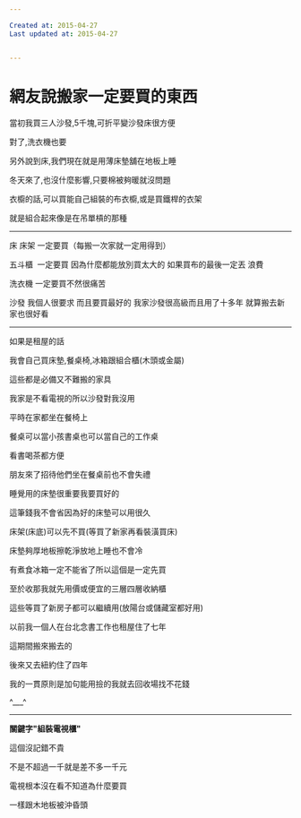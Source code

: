 ```yaml
---

Created at: 2015-04-27
Last updated at: 2015-04-27


---
```


# 網友說搬家一定要買的東西


當初我買三人沙發,5千塊,可折平變沙發床很方便

對了,洗衣機也要

另外說到床,我們現在就是用薄床墊舖在地板上睡

冬天來了,也沒什麼影響,只要棉被夠暖就沒問題

衣櫥的話,可以買能自己組裝的布衣櫥,或是買鐵桿的衣架

就是組合起來像是在吊單槓的那種

* * *

床 床架 一定要買（每搬一次家就一定用得到）

五斗櫃  一定要買 因為什麼都能放別買太大的 如果買布的最後一定丟 浪費

洗衣機 一定要買不然很痛苦

沙發 我個人很要求 而且要買最好的 我家沙發很高級而且用了十多年 就算搬去新家也很好看

* * *

如果是租屋的話

我會自己買床墊,餐桌椅,冰箱跟組合櫃(木頭或金屬)

這些都是必備又不難搬的家具

我家是不看電視的所以沙發對我沒用

平時在家都坐在餐椅上

餐桌可以當小孩書桌也可以當自己的工作桌

看書喝茶都方便

朋友來了招待他們坐在餐桌前也不會失禮

睡覺用的床墊很重要我要買好的

這筆錢我不會省因為好的床墊可以用很久

床架(床底)可以先不買(等買了新家再看裝潢買床)

床墊夠厚地板擦乾淨放地上睡也不會冷

有煮食冰箱一定不能省了所以這個是一定先買

至於收那我就先用價或便宜的三層四層收納櫃

這些等買了新房子都可以繼續用(放陽台或儲藏室都好用)

以前我一個人在台北念書工作也租屋住了七年

這期間搬來搬去的

後來又去紐約住了四年

我的一貫原則是加句能用撿的我就去回收場找不花錢

^\_\_\_^

* * *

**關鍵字"組裝電視櫃"** 

這個沒記錯不貴

不是不超過一千就是差不多一千元

電視根本沒在看不知道為什麼要買

一樣跟木地板被沖昏頭

